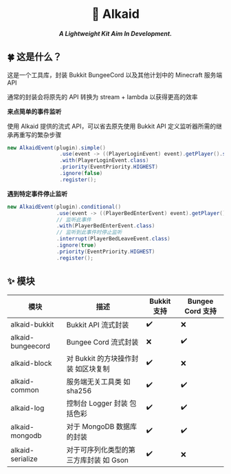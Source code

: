 <h1 align="center">🌟 Alkaid</h1>
<h5 align="center">A Lightweight Kit Aim In Development.</h5>

## 🍀 这是什么？

这是一个工具库，封装 Bukkit BungeeCord 以及其他计划中的 Minecraft 服务端 API

通常的封装会将原先的 API 转换为 stream + lambda 以获得更高的效率

**来点简单的事件监听**

使用 Alkaid 提供的流式 API，可以省去原先使用 Bukkit API 定义监听器所需的继承再重写的繁杂步骤

```java
new AlkaidEvent(plugin).simple()
                 .use(event -> ((PlayerLoginEvent) event).getPlayer().sendMessage("欢迎"))
                 .with(PlayerLoginEvent.class)
                 .priority(EventPriority.HIGHEST)
                 .ignore(false)
                 .register();
```

**遇到特定事件停止监听**

```java
new AlkaidEvent(plugin).conditional()
                .use(event -> ((PlayerBedEnterEvent) event).getPlayer().sendMessage("晚安"))
                // 监听此事件
                .with(PlayerBedEnterEvent.class)
                // 监听到此事件时停止监听
                .interrupt(PlayerBedLeaveEvent.class)
                .ignore(true)
                .priority(EventPriority.HIGHEST)
                .register();
```

## ✨ 模块

| 模块              | 描述                                   | Bukkit 支持 | Bungee Cord 支持 |
| ----------------- | -------------------------------------- | ----------- | ---------------- |
| alkaid-bukkit     | Bukkit API 流式封装                    | ✔️           | ❌                |
| alkaid-bungeecord | Bungee Cord 流式封装                   | ❌           | ✔️                |
| alkaid-block      | 对 Bukkit 的方块操作封装 如区块复制    | ✔️           | ❌                |
| alkaid-common     | 服务端无关工具类 如 sha256             | ✔️           | ✔️                |
| alkaid-log        | 控制台 Logger 封装 包括色彩            | ✔️           | ✔️                |
| alkaid-mongodb    | 对于 MongoDB 数据库的封装              | ✔️           | ✔️                |
| alkaid-serialize  | 对于可序列化类型的第三方库封装 如 Gson | ✔️           | ❌                |

